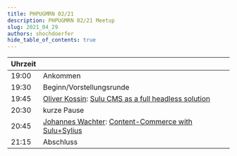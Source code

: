 ```yaml
---
title: PHPUGMRN 02/21
description: PHPUGMRN 02/21 Meetup
slug: 2021_04_29
authors: shochdoerfer
hide_table_of_contents: true
---
```


| Uhrzeit |                                                                                                                                                                            | 
|---------|----------------------------------------------------------------------------------------------------------------------------------------------------------------------------|
| 19:00   | Ankommen                                                                                                                                                                   |
| 19:30   | Beginn/Vorstellungsrunde                                                                                                                                                   |
| 19:45   | [Oliver Kossin](https://twitter.com/cadien1): [Sulu CMS as a full headless solution](https://speakerdeck.com/cadien/sulu-cms-as-a-full-headless-solution)                  |
| 20:30   | kurze Pause                                                                                                                                                                |
| 20:45   | [Johannes Wachter](https://twitter.com/wachterjohannes): [Content-Commerce with Sulu+Sylius](https://speakerdeck.com/wachterjohannes/sylius-and-sulu-commerce-and-content) |
| 21:15   | Abschluss                                                                                                                                                                  |
